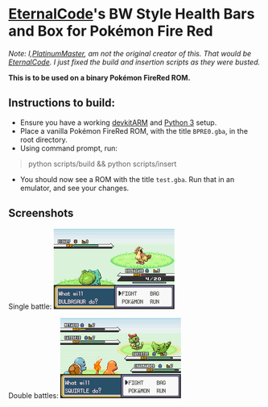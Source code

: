 # [EternalCode](https://github.com/EternalCode)'s BW Style Health Bars and Box for Pokémon Fire Red

*Note: I,[PlatinumMaster](https://github.com/PlatinumMaster), am not the original creator of this. That would be [EternalCode](https://github.com/EternalCode). I just fixed the build and insertion scripts as they were busted.*

**This is to be used on a binary Pokémon FireRed ROM.**

## Instructions to build:
* Ensure you have a working [devkitARM](https://devkitpro.org/wiki/Getting_Started) and [Python 3](https://www.python.org/downloads/) setup.
* Place a vanilla Pokémon FireRed ROM, with the title `BPRE0.gba`, in the root directory.
* Using command prompt, run:
> python scripts/build && python scripts/insert
* You should now see a ROM with the title `test.gba`. Run that in an emulator, and see your changes.


## Screenshots
Single battle:
![Single battle](screenshots/singles.png)

Double battles:
![Double battle](screenshots/doubles.png)
